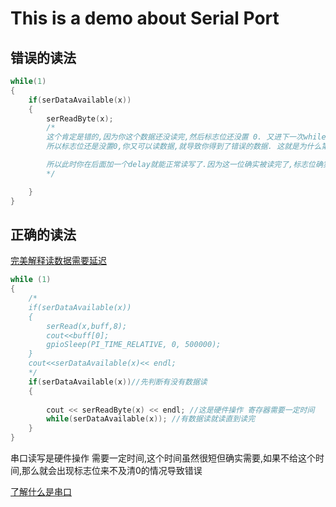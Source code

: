 # This is a demo about Serial Port

## 错误的读法

~~~c++
while(1)
{
    if(serDataAvailable(x))
    {
        serReadByte(x);
        /*
        这个肯定是错的,因为你这个数据还没读完,然后标志位还没置 0. 又进下一次while循环,因为其实上次没读完
        所以标志位还是没置0,你又可以读数据,就导致你得到了错误的数据. 这就是为什么第二次的数据总是很大,因为高位移到前面去了.

        所以此时你在后面加一个delay就能正常读写了.因为这一位确实被读完了,标志位确实被置0了.
        */

    }
}
~~~

## 正确的读法

[完美解释读数据需要延迟](https://blog.csdn.net/zouxin_88/article/details/109724688)

~~~c++
while (1)
{
    /*
    if(serDataAvailable(x))
    {
        serRead(x,buff,8);
        cout<<buff[0];
        gpioSleep(PI_TIME_RELATIVE, 0, 500000);
    }
    cout<<serDataAvailable(x)<< endl;
    */
    if(serDataAvailable(x))//先判断有没有数据读
    {
        
        cout << serReadByte(x) << endl; //这是硬件操作 寄存器需要一定时间
        while(serDataAvailable(x)); //有数据读就读直到读完 
    }
}

~~~

串口读写是硬件操作 需要一定时间,这个时间虽然很短但确实需要,如果不给这个时间,那么就会出现标志位来不及清0的情况导致错误

[了解什么是串口](https://blog.csdn.net/github_38148039/article/details/106167252)
